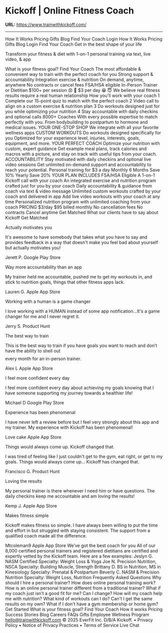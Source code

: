 # Kickoff | Online Fitness Coach

**URL:** https://www.trainwithkickoff.com/

---

How It Works
Pricing
Gifts
Blog
Find Your Coach
Login
How It Works
Pricing
Gifts
Blog
Login
Find Your Coach
Get in the best shape of your life

Transform your fitness & diet with 1-on-1 personal training via text, live video, & app

What is your fitness goal?
Find Your Coach
The most affordable & convenient way to train with the perfect coach for you
Strong support & accountability
Integration exercise & nutrition
On demand, anytime, anywhere
No contracts or cancel fees
FSA/HSA eligible
In-Person Trainer or Dietitian
$100+
per session
😡 😤
$3
per day
😁 😇
We believe real fitness results require a real human relationship
How you’ll work with your coach
1
Complete our 15-point quiz to match with the perfect coach
2
Video call to align on a custom exercise & nutrition plan
3
Do workouts designed just for you while optimizing your nutrition
4
Stay accountable with daily checkins and optional calls
8000+ Coaches
With every possible expertise to match perfectly with you. From bodybuilding to postpartum to hormone and medical issues.
YOUR ONE-STOP SHOP
We integrate with all your favorite wellness apps
CUSTOM WORKOUTS
Do workouts designed specifically for you
Optimized for your experience level, injuries, interests, goals, equipment, and more.
YOUR PERFECT COACH
Optimize your nutrition with custom, expert guidance
Get example meal plans, track calories and macros with a picture, and stay on track with useful tips from your coach.
ACCOUNTABILITY
Stay motivated with daily checkins and optional live video sessions
Get unlimited on-demand support and accountability to reach your potential.
Personal training for $3 a day
Monthly
6 Months
Save 10%
Yearly
Save 20%
YOUR PLAN INCLUDES
FSA/HSA Eligible
A 1-on-1 Kickoff call with your coach
An integrated exercise and nutrition program crafted just for you by your coach
Daily accountability & guidance from coach via text & video message
Unlimited custom workouts crafted by your coach and delivered in app
Add live video workouts with your coach at any time
Personalized nutrition program with unlimited coaching from your coach
PRICING
$3/day
$95 billed monthly
No cancellation fees
No contracts
Cancel anytime
Get Matched
What our clients have to say about Kickoff
Get Matched

Actually motivates you

It's awesome to have somebody that takes what you have to say and provides feedback in a way that doesn't make you feel bad about yourself but actually motivates you!

Jerett P.
Google Play Store

Way more accountability than an app

My trainer held me accountable, pushed me to get my workouts in, and stick to nutrition goals, things that other fitness apps lack.

Lauren G.
Apple App Store

Working with a human is a game changer

I love working with a HUMAN instead of some app notification...It's a game changer for me and I never regret it.

Jerry S.
Product Hunt

The best way to train

This is the best way to train if you have goals you want to reach and don’t have the ability to shell out $$$$ every month for an in-person trainer.

Alex L
Apple App Store

I feel more confident every day

I feel more confident every day about achieving my goals knowing that I have someone supporting my journey towards a healthier life!

Michael D
Google Play Store

Experience has been phenomenal

I have never left a review before but I feel very strongly about this app and my trainer. My experience with Kickoff has been phenomenal!

Love cake
Apple App Store

Things would always come up. Kickoff changed that.

I was tired of feeling like I just couldn't get to the gym, eat right, or get to my goals. Things would always come up... Kickoff has changed that.

Francisco G.
Product Hunt

Loving the results

My personal trainer is there whenever I need him or have questions. The daily checkins keep me accountable and am loving the results!

Kemp J.
Apple App Store

Makes fitness simple

Kickoff makes fitness so simple. I have always been willing to put the time and effort in but struggled with staying consistent. The support from a qualified coach made all the difference.

Mtcoleman9
Apple App Store
We’ve got the best coach for you
All of our 8,000 certified personal trainers and registered dietitians are certified and expertly vetted by the Kickoff team. Here are a few examples:
Jeslyn G.
NASM Certified
Specialty: Weight Loss & Yoga
Joe N.
Precision Nutrition, NSCA
Specialty: Building Muscle, Strength
Brittany D.
BS in Nutrition, MS in Kinesiology
Specialty: Prenatal & Postpartum
Beverly C.
NASM & Precision Nutrition
Specialty: Weight Loss, Nutrition
Frequently Asked Questions
Why should I hire a personal trainer?
How does online personal training work?
How is an online personal trainer different from a traditional trainer?
What if my coach just isn’t a good fit for me? Can I change?
How will my coach help me with nutrition?
What kind of workouts can I do?
Can't I get the same results on my own?
What if I don't have a gym membership or home gym?
Get Started
What is your fitness goal?
Find Your Coach
How it works
Pricing
Success Stories
Blog
Careers
FAQs
Gifts
Employee Wellness Program
hello@trainwithkickoff.com
© 2025 EverFit Inc. D/B/A Kickoff.
•
Privacy Policy
•
Notice of Privacy Practices
•
Terms of Service
Live Chat